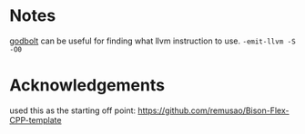 Notes
===

[godbolt](https://godbolt.org/) can be useful for finding what llvm instruction to use.
`-emit-llvm -S -O0`

Acknowledgements
===

used this as the starting off point: https://github.com/remusao/Bison-Flex-CPP-template

